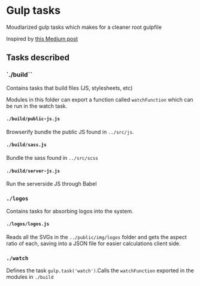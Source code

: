 # Gulp tasks

Moudlarized gulp tasks which makes for a cleaner root gulpfile

Inspired by [this Medium post](https://medium.com/@_rywar/spreading-gulp-tasks-into-multiple-files-2f63d8c959d5)

## Tasks described

### `./build``
Contains tasks that build files (JS, stylesheets, etc)

Modules in this folder can export a function called `watchFunction` which can be run in the watch task.

#### `./build/public-js.js`
Browserify bundle the public JS found in `../src/js`.

#### `./build/sass.js`
Bundle the sass found in `../src/scss`

#### `./build/server-js.js`
Run the serverside JS through Babel

### `./logos`
Contains tasks for absorbing logos into the system.

#### `./logos/logos.js`
Reads all the SVGs in the `../public/img/logos` folder and gets the aspect ratio of each, saving into a JSON file for easier calculations client side.

### `./watch`
Defines the task `gulp.task('watch')`.Calls the `watchFunction` exported in the modules in `./build`
